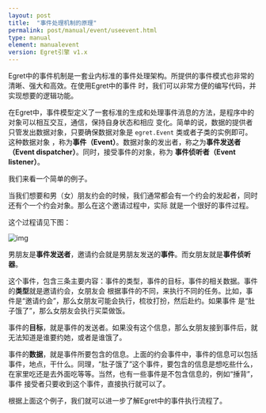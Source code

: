 ```yaml
---
layout: post
title:  "事件处理机制的原理"
permalink: post/manual/event/useevent.html
type: manual
element: manualevent
version: Egret引擎 v1.x
---
```


Egret中的事件机制是一套业内标准的事件处理架构。所提供的事件模式也非常的清晰、强大和高效。在使用Egret中的事件
时，我们可以非常方便的编写代码，并实现想要的逻辑功能。

在Egret中，事件模型定义了一套标准的生成和处理事件消息的方法，是程序中的对象可以相互交互，通信，保持自身状态和相应
变化。简单的说，数据的提供者只管发出数据对象，只要确保数据对象是 `egret.Event` 类或者子类的实例即可。这种数据对象
，称为**事件（Event）**。数据对象的发出者，称之为**事件发送者（Event dispatcher）**。同时，接受事件的对象，称为
**事件侦听者（Event listener）**。

我们来看一个简单的例子。

当我们想要和男（女）朋友约会的时候，我们通常都会有一个约会的发起者，同时还有个一个约会对象。那么在这个邀请过程中，实际
就是一个很好的事件过程。

这个过程请见下图：

![img]({{site.baseurl}}/assets/img/useevent1.png)

男朋友是**事件发送者**，邀请约会就是男朋友发送的**事件**。而女朋友就是**事件侦听器**。

这个事件，包含三条主要内容：事件的类型，事件的目标，事件的相关数据。事件的**类型**就是邀请约会，女朋友会
根据事件的不同，来执行不同的任务。比如，事件是“邀请约会”，那么女朋友可能会执行，梳妆打扮，然后赴约。如果事件
是“肚子饿了”，那么女朋友会执行买菜做饭。

事件的**目标**，就是事件的发送者。如果没有这个信息，那么女朋友接到事件后，就无法知道是谁要约她，或者是谁饿了。

事件的**数据**，就是事件所要包含的信息。上面的约会事件中，事件的信息可以包括事件，地点，干什么。同理，“肚子饿了”这个事件，要包含的信息是想吃些什么，在家里吃还是去外面吃等等。当然，也有一些事件是不包含信息的，例如“捶背”，事件
接受者只要收到这个事件，直接执行就可以了。

根据上面这个例子，我们就可以进一步了解Egret中的事件执行流程了。